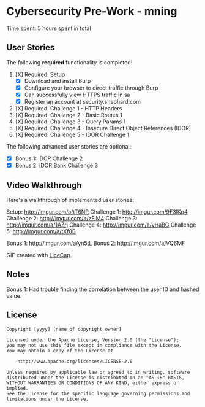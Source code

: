 # Cybersecurity Pre-Work - mning 

Time spent: 5 hours spent in total 

## User Stories

The following **required** functionality is completed:

1. [X]  Required: Setup 
    -  [X]  Download and install Burp
    -  [X]  Configure your browser to direct traffic through Burp
    -  [X]  Can successfully view HTTPS traffic in sa
    -  [X]  Register an account at security.shephard.com
  
2. [X]  Required: Challenge 1 - HTTP Headers
3. [X]  Required: Challenge 2 - Basic Routes 1
4. [X]  Required: Challenge 3 - Query Params 1
5. [X]  Required: Challenge 4 - Insecure Direct Object References (IDOR)
6. [X]  Required: Challenge 5 - IDOR Challenge 1 

The following advanced user stories are optional:

* [X]  Bonus 1: IDOR Challenge 2 
* [X]  Bonus 2: IDOR Bank Challenge 3

## Video Walkthrough

Here's a walkthrough of implemented user stories:

Setup: http://imgur.com/a/tT6NR
Challenge 1: http://imgur.com/9F3lKp4
Challenge 2: http://imgur.com/a/zFiM4
Challenge 3: http://imgur.com/a/1AZrj
Challenge 4: http://imgur.com/a/vHaBG
Challenge 5: http://imgur.com/a/tXf8B

Bonus 1: http://imgur.com/a/yn5tL
Bonus 2: http://imgur.com/a/VQ6MF

GIF created with [LiceCap](http://www.cockos.com/licecap/).

## Notes

Bonus 1: Had trouble finding the correlation between the user ID and hashed value.

## License

    Copyright [yyyy] [name of copyright owner]

    Licensed under the Apache License, Version 2.0 (the "License");
    you may not use this file except in compliance with the License.
    You may obtain a copy of the License at

        http://www.apache.org/licenses/LICENSE-2.0

    Unless required by applicable law or agreed to in writing, software
    distributed under the License is distributed on an "AS IS" BASIS,
    WITHOUT WARRANTIES OR CONDITIONS OF ANY KIND, either express or implied.
    See the License for the specific language governing permissions and
    limitations under the License.
